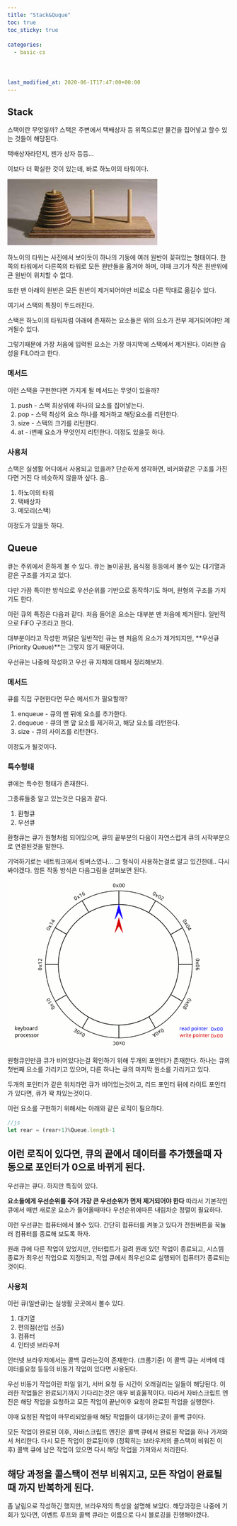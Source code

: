 ```yaml
---
title: "Stack&Quque"
toc: true
toc_sticky: true

categories:
  - basic-cs



last_modified_at: 2020-06-1T17:47:00+00:00
---
```


## Stack
스택이란 무엇일까?
스택은 주변에서 택배상자 등 위쪽으로만 물건을 집어넣고 할수 있는 것들이 해당된다.

택배상자라던지, 젠가 상자 등등...

이보다 더 확실한 것이 있는데, 바로 하노이의 타워이다.

![image](/assets/images/hanoi.jpeg)

하노이의 타워는 사진에서 보이듯이 하나의 기둥에 여러 원반이 꽂혀있는 형태이다.
한쪽의 타워에서 다른쪽의 타워로 모든 원반들을 옮겨야 하며, 이때 크기가 작은 원반위에 큰 원반이 위치할 수 없다.

또한 맨 아래의 원반은 모든 원반이 제거되어야만 비로소 다른 막대로 옮길수 있다.

여기서 스택의 특징이 두드러진다.

스택은 하노이의 타워처럼 아래에 존재하는 요소들은 위의 요소가 전부 제거되어야만 제거될수 있다.

그렇기때문에 가장 처음에 입력된 요소는 가장 마지막에 스택에서 제거된다. 
이러한 습성을 FILO라고 한다.

### 메서드
이런 스택을 구현한다면 가지게 될 메서드는 무엇이 있을까?
1. push - 스택 최상위에 하나의 요소를 집어넣는다.
2. pop - 스택 최상의 요소 하나를 제거하고 해당요소를 리턴한다.
3. size - 스택의 크기를 리턴한다.
4. at - i번째 요소가 무엇인지 리턴한다.
이정도 있을듯 하다.

### 사용처
스택은 실생활 어디에서 사용되고 있을까?
단순하게 생각하면, 비커와같은 구조를 가진다면 거진 다 비슷하지 않을까 싶다.
음..
1. 하노이의 타워
2. 택배상자
3. 메모리(스택)

이정도가 있을듯 하다.

## Queue
큐는 주위에서 흔하게 볼 수 있다.
큐는 놀이공원, 음식점 등등에서 볼수 있는 대기열과 같은 구조를 가지고 있다.

다만 가끔 특이한 방식으로 우선순위를 기반으로 동작하기도 하며, 원형의 구조를 가지기도 한다.


이런 큐의 특징은 다음과 같다.
처음 들어온 요소는 대부분 맨 처음에 제거된다. 일반적으로 FiFO 구조라고 한다.

대부분이라고 작성한 까닭은 일반적인 큐는 맨 처음의 요소가 제거되지만,
**우선큐(Priority Queue)**는 그렇지 않기 때문이다.

우선큐는 나중에 작성하고 우선 큐 자체에 대해서 정리해보자.

### 메서드
큐를 직접 구현한다면 무슨 메서드가 필요할까?
1. enqueue - 큐의 맨 뒤에 요소를 추가한다.
2. dequeue - 큐의 맨 앞 요소를 제거하고, 해당 요소를 리턴한다.
3. size - 큐의 사이즈를 리턴한다.

이정도가 될것이다.

### 특수형태
큐에는 특수한 형태가 존재한다.

그종류들중 알고 있는것은 다음과 같다.
1. 환형큐
2. 우선큐

환형큐는 큐가 원형처럼 되어있으며, 큐의 끝부분의 다음이 자연스럽게 큐의 시작부분으로 연결된것을 말한다.

기억하기로는 네트워크에서 링버스였나... 그 형식이 사용하는걸로 알고 있긴한데.. 다시 봐야겠다.
암튼 작동 방식은 다음그림을 살펴보면 된다.

![image](/assets/images/Circular.gif)

원형큐인만큼 큐가 비어있다는걸 확인하기 위해 두개의 포인터가 존재한다. 하나는 큐의 첫번째 요소를 가리키고 있으며,
다른 하나는 큐의 마지막 원소를 가리키고 있다.

두개의 포인터가 같은 위치라면 큐가 비어있는것이고,
리드 포인터 뒤에 라이트 포인터가 있다면,
큐가 꽉 차있는것이다.

이런 요소를 구현하기 위해서는 아래와 같은 로직이 필요하다.
```js
//js
let rear = (rear+1)%Queue.length-1
```
이런 로직이 있다면, 큐의 끝에서 데이터를 추가했을때 자동으로 포인터가 0으로 바뀌게 된다.
---
우선큐는 큐다.
하지만 특징이 있다.

**요소들에게 우선순위를 주어 가장 큰 우선순위가 먼저 제거되어야 한다**
따라서 기본적인 큐에서 매번 새로운 요소가 들어올때마다 우선순위에따른 내림차순 정렬이 필요하다.

이런 우선큐는 컴퓨터에서 볼수 있다.
간단히 컴퓨터를 켜놓고 있다가 전원버튼을 꾹눌러 컴퓨터를 종료해 보도록 하자.

원래 큐에 다른 작업이 있었지만, 인터럽트가 걸려 원래 있던 작업이 종료되고,
시스템 종료가 최우선 작업으로 지정되고,
작업 큐에서 최우선으로 실행되어 컴퓨터가 종료되는 것이다.

### 사용처
이런 큐(일반큐)는 실생활 곳곳에서 볼수 있다.
1. 대기열
2. 편의점(선입 선출)
3. 컴퓨터
4. 인터넷 브라우저

인터넷 브라우저에서는 콜백 큐라는것이 존재한다. (크롬기준)
이 콜백 큐는 서버에 데이터를요청 등등의 비동기 작업이 있다면 사용된다.

우선 비동기 작업이란 파일 읽기, 서버 요청 등 시간이 오래걸리는 일들이 해당된다.
이러한 작업들은 완료되기까지 기다리는것은 매우 비효율적이다.
따라서 자바스크립트 엔진은 해당 작업을 요청하고 모든 작업이 끝난이후 요청이 완료된 작업을 실행한다.

이때 요청된 작업이 마무리되었을때 해당 작업들이 대기하는곳이 콜백 큐이다.

모든 작업이 완료된 이후, 자바스크립트 엔진은 콜백 큐에서 완료된 작업을 하나 가져와서 처리한다.
다시 모든 작업이 완료된이후 (정확히는 브라우저의 콜스택이 비워진 이후) 콜백 큐에 남은 작업이 있으면 다시
해당 작업을 가져와서 처리한다.

해당 과정을 콜스택이 전부 비워지고, 모든 작업이 완료될때 까지 반복하게 된다.
---
좀 날림으로 작성하긴 했지만, 브라우저의 특성을 설명해 보았다.
해당과정은 나중에 기회가 있다면, 이벤트 루프와 콜백 큐라는 이름으로 다시 블로깅을 진행해야겠다.